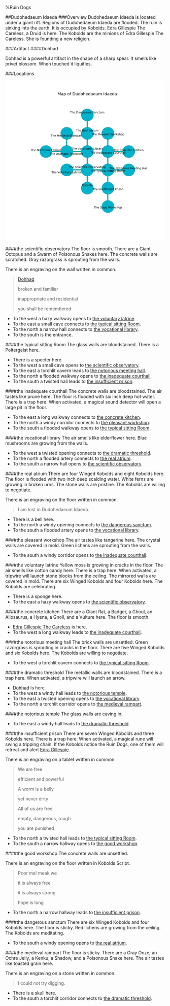 %Ruin Dogs

##Dudohedaeum Idaeda
###Overview
Dudohedaeum Idaeda is located under a giant rift. Regions of Dudohedaeum Idaeda are flooded. The ruin is sinking into the earth. It is occupied by Kobolds. <a name="Edra-Gillespie-The-Careless"></a>Edra Gillespie The Careless, a Druid is here. The Kobolds are the minions of Edra Gillespie The Careless. She  is founding a new religion. 



###Artifact
####<a name="Dohhad"></a>Dohhad


Dohhad is a powerful artifact in the shape of a sharp spear. It smells like privet blossom. When touched it liquifies. 





###Locations


![](../v2/images/Dudohedaeum-Idaeda.png)

####<a name="the-scientific-observatory"></a>the scientific observatory
The floor is smooth. There are a Giant Octopus and a Swarm of Poisonous Snakes here. The concrete walls are scratched. Gray razorgrass is sprouting from the walls. 

There is an engraving on the wall written in common. 

> [Dohhad](#Dohhad)
>
> broken and familiar
>
> inappropriate and residential
>
> you shall be remembered
>


* To the west a hazy walkway opens to [the voluntary latrine](#the-voluntary-latrine).
* To the east a small cave connects to [the typical sitting Room](#the-typical-sitting-Room).
* To the north a narrow hall connects to [the vocational library](#the-vocational-library).
* To the south is the entrance.


####<a name="the-typical-sitting-Room"></a>the typical sitting Room
The glass walls are bloodstained. There is a Poltergeist here. 



* There is a specter here.
* To the west a small cave opens to [the scientific observatory](#the-scientific-observatory).
* To the east a torchlit cavern leads to [the notorious meeting hall](#the-notorious-meeting-hall).
* To the north a flooded walkway opens to [the inadequate courthall](#the-inadequate-courthall).
* To the south a twisted hall leads to [the insufficient prison](#the-insufficient-prison).


####<a name="the-inadequate-courthall"></a>the inadequate courthall
The concrete walls are bloodstained. The air tastes like prune here. The floor is flooded with six inch deep hot water. There is a trap here. When activated, a magical sound detector will open a large pit in the floor. 



* To the east a long walkway connects to [the concrete kitchen](#the-concrete-kitchen).
* To the north a windy corridor connects to [the pleasant workshop](#the-pleasant-workshop).
* To the south a flooded walkway opens to [the typical sitting Room](#the-typical-sitting-Room).


####<a name="the-vocational-library"></a>the vocational library
The air smells like elderflower here. Blue mushrooms are growing from the walls. 



* To the west a twisted opening connects to [the dramatic threshold](#the-dramatic-threshold).
* To the north a flooded artery connects to [the real atrium](#the-real-atrium).
* To the south a narrow hall opens to [the scientific observatory](#the-scientific-observatory).


####<a name="the-real-atrium"></a>the real atrium
There are four Winged Kobolds and eight Kobolds here. The floor is flooded with two inch deep scalding water. White ferns are growing in broken urns. The stone walls are pristine. The Kobolds are willing to negotiate. 

There is an engraving on the floor written in common. 

> I am lost in Dudohedaeum Idaeda.
>


* There is a bell here.
* To the north a windy opening connects to [the dangerous sanctum](#the-dangerous-sanctum).
* To the south a flooded artery opens to [the vocational library](#the-vocational-library).


####<a name="the-pleasant-workshop"></a>the pleasant workshop
The air tastes like tangerine here. The crystal walls are covered in mold. Green lichens are sprouting from the walls. 



* To the south a windy corridor opens to [the inadequate courthall](#the-inadequate-courthall).


####<a name="the-voluntary-latrine"></a>the voluntary latrine
Yellow moss is growing in cracks in the floor. The air smells like cotton candy here. There is a trap here. When activated, a tripwire will launch stone blocks from the ceiling. The mirrored walls are covered in mold. There are six Winged Kobolds and four Kobolds here. The Kobolds are celebrating. 



* There is a sponge here.
* To the east a hazy walkway opens to [the scientific observatory](#the-scientific-observatory).


####<a name="the-concrete-kitchen"></a>the concrete kitchen
There are a Giant Rat, a Badger, a Ghoul, an Allosaurus, a Hyena, a Gnoll, and a Vulture here. The floor is smooth. 



* [Edra Gillespie The Careless](#Edra-Gillespie-The-Careless) is here.
* To the west a long walkway leads to [the inadequate courthall](#the-inadequate-courthall).


####<a name="the-notorious-meeting-hall"></a>the notorious meeting hall
The brick walls are unsettled. Green razorgrass is sprouting in cracks in the floor. There are five Winged Kobolds and six Kobolds here. The Kobolds are willing to negotiate. 



* To the west a torchlit cavern connects to [the typical sitting Room](#the-typical-sitting-Room).


####<a name="the-dramatic-threshold"></a>the dramatic threshold
The metallic walls are bloodstained. There is a trap here. When activated, a tripwire will launch an arrow. 



* [Dohhad](#Dohhad) is here.
* To the west a windy hall leads to [the notorious temple](#the-notorious-temple).
* To the east a twisted opening opens to [the vocational library](#the-vocational-library).
* To the north a torchlit corridor opens to [the medieval rampart](#the-medieval-rampart).


####<a name="the-notorious-temple"></a>the notorious temple
The glass walls are caving in. 



* To the east a windy hall leads to [the dramatic threshold](#the-dramatic-threshold).


####<a name="the-insufficient-prison"></a>the insufficient prison
There are seven Winged Kobolds and three Kobolds here. There is a trap here. When activated, a magical rune will swing a tripping chain. If the Kobolds notice the Ruin Dogs, one of them will retreat and alert [Edra Gillespie](#Edra-Gillespie). 

There is an engraving on a tablet written in common. 

> We are free
>
> efficient and powerful
>
> A worm is a belly
>
> yet never dirty
>
> All of us are free
>
> empty, dangerous, rough
>
> you are punished
>


* To the north a twisted hall leads to [the typical sitting Room](#the-typical-sitting-Room).
* To the south a narrow hallway opens to [the good workshop](#the-good-workshop).


####<a name="the-good-workshop"></a>the good workshop
The concrete walls are unsettled. 

There is an engraving on the floor written in Kobolds Script. 

> Poor me! meak we
>
> it is always free
>
> it is always strong
>
> hope is long
>


* To the north a narrow hallway leads to [the insufficient prison](#the-insufficient-prison).


####<a name="the-dangerous-sanctum"></a>the dangerous sanctum
There are six Winged Kobolds and four Kobolds here. The floor is sticky. Red lichens are growing from the ceiling. The Kobolds are meditating. 



* To the south a windy opening opens to [the real atrium](#the-real-atrium).


####<a name="the-medieval-rampart"></a>the medieval rampart
The floor is sticky. There are a Gray Ooze, an Ochre Jelly, a Kenku, a Shadow, and a Poisonous Snake here. The air tastes like toasted grain here. 

There is an engraving on a stone written in common. 

> I could not try digging.
>


* There is a skull here.
* To the south a torchlit corridor connects to [the dramatic threshold](#the-dramatic-threshold).


